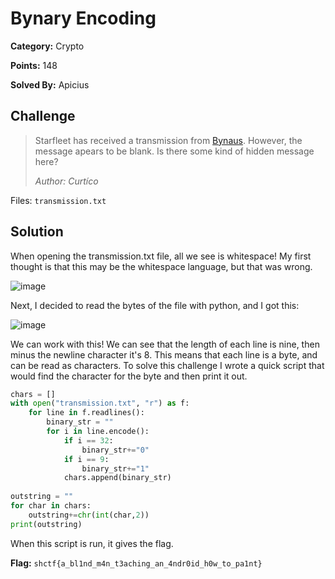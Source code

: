 # Bynary Encoding
**Category:** Crypto

**Points:** 148

**Solved By:** Apicius

## Challenge
>Starfleet has received a transmission from [Bynaus](https://memory-alpha.fandom.com/wiki/Bynar). However, the message apears to be blank. Is there some kind of hidden message here?
>
>*Author: Curtíco*

Files: `transmission.txt`

## Solution

When opening the transmission.txt file, all we see is whitespace! My first thought is that this may be the whitespace language, but that was wrong.

![image](https://user-images.githubusercontent.com/17153535/233863603-875ab3ff-3fac-4955-9cdf-a6fff35b82cc.png)

Next, I decided to read the bytes of the file with python, and I got this:

![image](https://user-images.githubusercontent.com/17153535/233863592-2546e244-466f-4d14-a69f-fc087c5e79dd.png)

We can work with this! We can see that the length of each line is nine, then minus the newline character it's 8. This means that each line is a byte, and can be read as characters. To solve this challenge I wrote a quick script that would find the character for the byte and then print it out.

```python
chars = []
with open("transmission.txt", "r") as f:
	for line in f.readlines():
		binary_str = ""
		for i in line.encode():
			if i == 32:
				binary_str+="0"
			if i == 9: 
				binary_str+="1"
			chars.append(binary_str)
			
outstring = "" 
for char in chars: 
	outstring+=chr(int(char,2)) 
print(outstring)
```

When this script is run, it gives the flag.

**Flag:**  `shctf{a_bl1nd_m4n_t3aching_an_4ndr0id_h0w_to_pa1nt}`
